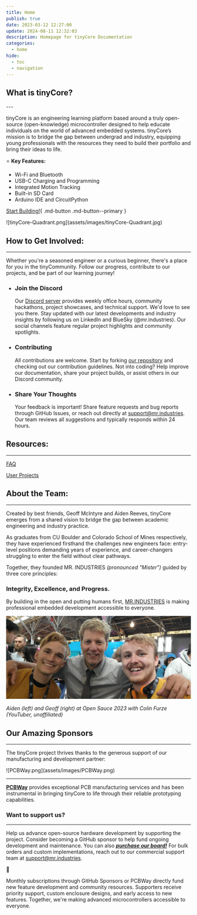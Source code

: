 ```yaml
---
title: Home
publish: true
date: 2023-03-12 12:27:00
update: 2024-08-11 12:32:03
description: Homepage for tinyCore Documentation
categories:
  - home
hide:
  - toc
  - navigation
---
```


## What is tinyCore?
<div class="grid" markdown>

<div class="grid-item" markdown >
---

tinyCore is an engineering learning platform based around a truly open-source (open-knowledge) microcontroller designed to help educate individuals on the world of advanced embedded systems. tinyCore’s mission is to bridge the gap between undergrad and industry, equipping young professionals with the resources they need to build their portfolio and bring their ideas to life. 

:star: **Key Features:**

* Wi-Fi and Bluetooth
* USB-C Charging and Programming
* Integrated Motion Tracking
* Built-in SD Card
* Arduino IDE and CircuitPython

[Start Building!](get-started){ .md-button .md-button--primary }
</div>
<div class="grid-item" markdown >
![tinyCore-Quadrant.png](assets/images/tinyCore-Quadrant.jpg)
</div>
</div>

## How to Get Involved:
---
Whether you're a seasoned engineer or a curious beginner, there's a place for you in the tinyCommunity. Follow our progress, contribute to our projects, and be part of our learning journey!

<div class="grid cards" markdown>


- ### Join the Discord
  Our [Discord server](https://discord.gg/hvJZhwfQsF) provides weekly office hours, community hackathons, project showcases, and technical support. We'd love to see you there.
  Stay updated with our latest developments and industry insights by following us on LinkedIn and BlueSky (@mr.industries). Our social channels feature regular project highlights and community spotlights.

- ### Contributing
  All contributions are welcome. Start by forking [our repository](https://github.com/Mister-Industries/tinyCore) and checking out our contribution guidelines. Not into coding? Help improve our documentation, share your project builds, or assist others in our Discord community.

- ### Share Your Thoughts
  Your feedback is important! Share feature requests and bug reports through GitHub Issues, or reach out directly at [support@mr.industries](mailto:support@mr.industries). Our team reviews all suggestions and typically responds within 24 hours.

</div>

## Resources:
---
[FAQ](/faq)

[User Projects](/user-spotlight)

## About the Team:
---

<div class="grid" markdown>

<div class="grid-item" markdown >
Created by best friends, Geoff McIntyre and Aiden Reeves, tinyCore emerges from a shared vision to bridge the gap between academic engineering and industry practice.

As graduates from CU Boulder and Colorado School of Mines respectively, they have experienced firsthand the challenges new engineers face: entry-level positions demanding years of experience, and career-changers struggling to enter the field without clear pathways.

Together, they founded MR. INDUSTRIES *(pronounced "Mister")* guided by three core principles:

### **Integrity, Excellence, and Progress.**

By building in the open and putting humans first, [MR.INDUSTRIES](http://MR.INDUSTRIES) is making professional embedded development accessible to everyone.
</div>

<div class="grid-item" markdown >

![FoundersPhoto](assets/images/20230715_113507%20(1).jpg)

*Aiden (left) and Geoff (right) at Open Sauce 2023 with Colin Furze (YouTuber, unaffiliated)*
</div>

</div>

## Our Amazing Sponsors
---

The tinyCore project thrives thanks to the generous support of our manufacturing and development partner:

<div class="grid cards" markdown>
<div markdown>
![PCBWay.png](assets/images/PCBWay.png)

---

[**PCBWay**](https://www.pcbway.com/project/shareproject/iota_The_Open_Source_Advanced_IoT_Learning_Platform_12776757.html) provides exceptional PCB manufacturing services and has been instrumental in bringing tinyCore to life through their reliable prototyping capabilities.
</div>

<div markdown>
</div>
</div>

### **Want to support us?**

---

Help us advance open-source hardware development by supporting the project. Consider becoming a GitHub sponsor to help fund ongoing development and maintenance. You can also [***purchase our board!***](https://mr.industries/tiny-core) For bulk orders and custom implementations, reach out to our commercial support team at [support@mr.industries](mailto:support@mr.industries).

<aside>
💫

Monthly subscriptions through GitHub Sponsors or PCBWay directly fund new feature development and community resources. Supporters receive priority support, custom enclosure designs, and early access to new features. Together, we're making advanced microcontrollers accessible to everyone.

</aside>